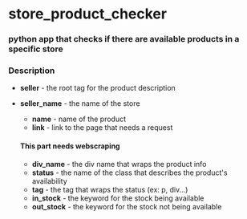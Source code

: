 # store_product_checker

<h3>python app that checks if there are available products in a specific store</h3>
<h3><b>Description</b></h3>

<ul>
    <li>
        <p><b>seller</b> - the root tag for the product description</p>
    </li>
    <li>
        <p><b>seller_name</b> - the name of the store</p>
        <ul>
            <li><b>name</b> - name of the product</li>
            <li><b>link</b> - link to the page that needs a request</li>
        </ul>
        <h4>This part needs webscraping</h4>
        <ul>
            <li><b>div_name</b> - the div name that wraps the product info</li>
            <li><b>status</b> - the name of the class that describes the product's availability</li>
            <li><b>tag</b> - the tag that wraps the status (ex: p, div...)</li>
            <li><b>in_stock</b> - the keyword for the stock being available</li>
            <li><b>out_stock</b> - the keyword for the stock not being available</li>
        </ul>
    </li>
</ul>
